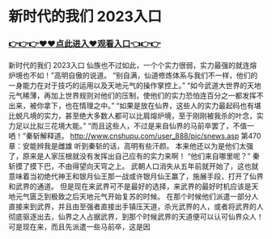 # 新时代的我们 2023入口

### <a href="https://github.com/xinfue/dunp/issues/2">👉👉👉♥♥点此进入♥观看入口👈👉👉</a>

新时代的我们 2023入口
仙族也不过如此，一个个实力很弱，实力最强的就连熔炉境也不如！”高明自傲的说道。
    “别自满，仙道修炼体系与我们不一样，他们的一身能力在对于技巧的运用以及天地元气的操作掌控上。”
    “如今武道大世界的天地元气稀薄，再加上世界规则对他们的压制，使他们的实力恐怕连百分之一都发挥不出来，被你拿下，也在情理之中。”
    “如果是放在仙界，这些人的实力最起码也有堪比蜕凡境的实力，甚至绝大多数人都可以比肩熔炉境，至于刚刚被我杀的叶念，实力足以比拟三花境大能。”
    “而且这些人，不过是来自仙界的马前卒罢了，不值一哂！”秦斩解释道。
http://www.cnshupu.com/user_888/pic/snews.asp
第470章：安能辨我是雌雄
    听到秦斩的话，高明有些汗颜。
    本来他还以为是他们太强了，原来是人家压根就没有发挥出自己应有的实力来啊！
    “他们来自哪里呢？”
    秦斩摸了摸下巴，不由得望向天穹之上。
    武朝人口消失从五年前就开始了，这也就意味着当初绝代神王和银月仙王那一战或许银月仙王赢了，施展手段，打开了仙界和武界的通道。
    但是现在来武界可不是最好的选择，来武界的最好时机应该是天地元气匮乏到极致之后天地元气开始复苏的时候。
    在那个时候他们派遣一部分人直接来到武界，并且由至强者直接出手镇压天道，杀光武界的人，或者将武界的人彻底驱逐出去，仙界之人占据武界，到那个时候武界的天道便可以认可仙界众人！
    可是现在来，而且先派遣一些马前卒，这是因
